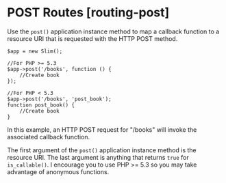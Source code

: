 # POST Routes [routing-post] #

Use the `post()` application instance method to map a callback function to a resource URI that is requested with the HTTP POST method.

    $app = new Slim();

    //For PHP >= 5.3
    $app->post('/books', function () {
        //Create book
    });

    //For PHP < 5.3
    $app->post('/books', 'post_book');
    function post_book() {
        //Create book
    }

In this example, an HTTP POST request for "/books" will invoke the associated callback function.

The first argument of the `post()` application instance method is the resource URI. The last argument is anything that returns `true` for `is_callable()`. I encourage you to use PHP >= 5.3 so you may take advantage of anonymous functions.